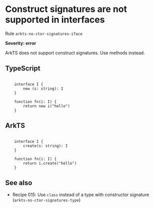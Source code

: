 #  Construct signatures are not supported in interfaces

Rule ``arkts-no-ctor-signatures-iface``

**Severity: error**

ArkTS does not support construct signatures. Use methods instead.


## TypeScript


```

    interface I {
        new (s: string): I
    }

    function fn(i: I) {
        return new i("hello")
    }

```

## ArkTS


```

    interface I {
        create(s: string): I
    }

    function fn(i: I) {
        return i.create("hello")
    }

```

## See also

- Recipe 015:  Use ``class`` instead of a type with constructor signature (``arkts-no-ctor-signatures-type``)


